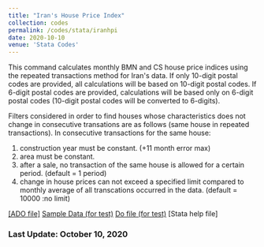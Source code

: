 ```yaml
---
title: "Iran's House Price Index"
collection: codes
permalink: /codes/stata/iranhpi
date: 2020-10-10
venue: 'Stata Codes'
---
```


This command calculates monthly BMN and CS house price indices
using the repeated transactions method for Iran's data.
If only 10-digit postal codes are provided, all calculations
will be based on 10-digit postal codes. If 6-digit postal codes 
are provided, calculations will be based only on 6-digit postal 
codes (10-digit postal codes will be converted to 6-digits).

Filters considered in order to find houses whose characteristics 
does not change in consecutive transations are as follows (same 
house in repeated transactions). In consecutive transactions
for the same house:
1. construction year must be constant. (+11 month error max)
2. area must be constant.
3. after a sale, no transaction of the same house is allowed for 
a certain period. (default = 1 period)
4. change in house prices can not exceed a specified limit 
compared to monthly average of all transcations occurred in 
the data. (default = 10000 :no limit)

[[ADO file]](https://www.dropbox.com/s/af6g2fmxl4qqmqx/iranhpi.ado?dl=0)
[Sample Data (for test)](https://www.dropbox.com/s/ozcxjrkwf4av8dl/iranhpi_test.dta?dl=0)
[Do file (for test)](https://www.dropbox.com/s/95kp3qjwrlstrwm/test_iranhpi.do?dl=0)
[Stata help file]

### Last Update: October 10, 2020
